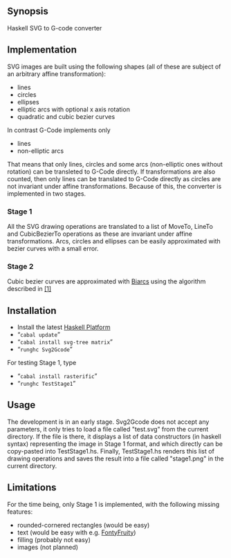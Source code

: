 ## Synopsis

Haskell SVG to G-code converter 

## Implementation

SVG images are built using the following shapes (all of these are subject of an arbitrary affine transformation):
* lines
* circles
* ellipses
* elliptic arcs with optional x axis rotation
* quadratic and cubic bezier curves

In contrast G-Code implements only
* lines
* non-elliptic arcs

That means that only lines, circles and some arcs (non-elliptic ones without rotation) can be transleted to G-Code directly. If transformations are also counted, then
only lines can be translated to G-Code directly as circles are not invariant under affine transformations. Because of this, the converter is implemented in two stages.

### Stage 1

All the SVG drawing operations are translated to a list of MoveTo, LineTo and CubicBezierTo operations as these are invariant under affine transformations.
Arcs, circles and ellipses can be easily approximated with bezier curves with a small error.

### Stage 2

Cubic bezier curves are approximated with [Biarcs](https://en.wikipedia.org/wiki/Biarc) using the algorithm described in [[1]](http://www.itc.ktu.lt/index.php/ITC/article/view/11812)

## Installation

* Install the latest [Haskell Platform](https://www.haskell.org/platform/)
* “`cabal update`”
* “`cabal install svg-tree matrix`”
* “`runghc Svg2Gcode`”

For testing Stage 1, type 
* “`cabal install rasterific`”
* “`runghc TestStage1`”

## Usage

The development is in an early stage. Svg2Gcode does not accept any parameters, it only tries to load a file called "test.svg" from the current directory.
If the file is there, it displays a list of data constructors (in haskell syntax) representing the image in Stage 1 format, and which directly can be copy-pasted into TestStage1.hs.
Finally, TestStage1.hs renders this list of drawing operations and saves the result into a file called "stage1.png" in the current directory.

## Limitations

For the time being, only Stage 1 is implemented, with the following missing features:
* rounded-cornered rectangles (would be easy)
* text (would be easy with e.g. [FontyFruity](https://hackage.haskell.org/package/FontyFruity))
* filling (probably not easy)
* images (not planned)

